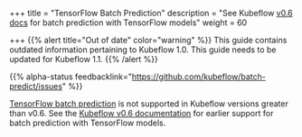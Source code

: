 +++
title = "TensorFlow Batch Prediction"
description = "See Kubeflow [v0.6 docs](https://v0-6.kubeflow.org/docs/components/serving/tfbatchpredict/) for batch prediction with TensorFlow models"
weight = 60
                    
+++
{{% alert title="Out of date" color="warning" %}}
This guide contains outdated information pertaining to Kubeflow 1.0. This guide
needs to be updated for Kubeflow 1.1.
{{% /alert %}}

{{% alpha-status 
  feedbacklink="https://github.com/kubeflow/batch-predict/issues" %}}

[TensorFlow batch prediction](https://github.com/kubeflow/batch-predict) is not 
supported in Kubeflow versions greater than v0.6. See the [Kubeflow v0.6 
documentation](https://v0-6.kubeflow.org/docs/components/serving/tfbatchpredict/)
for earlier support for batch prediction with TensorFlow models.
